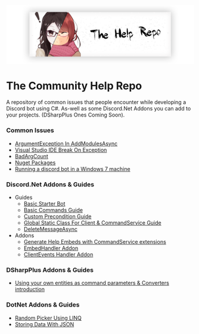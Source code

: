 <p align="center">
    <img src="/Images/HelpRepo.png">
</p>

# The Community Help Repo

A repository of common issues that people encounter while developing a Discord bot using C#.
As-well as some Discord.Net Addons you can add to your projects. (DSharpPlus Ones Coming Soon).

### Common Issues

- [ArgumentException In AddModulesAsync](Issues/ArgumentExceptionAddModulesAsync.md)
- [Visual Studio IDE Break On Exception](Issues/VisualStudioBreakOnException.md)
- [BadArgCount](Issues/BadArgCount.md)
- [Nuget Packages](Issues/NugetPackages.md)
- [Running a discord bot in a Windows 7 machine](Issues/RunningDiscordNetOnWindows7.md)

### Discord.Net Addons & Guides

- Guides
  - [Basic Starter Bot](BasicBot/)
  - [Basic Commands Guide](Discord.Net-Addons/BasicCommands/)
  - [Custom Precondition Guide](Discord.Net-Addons/CustomPreconditions)
  - [Global Static Class For Client & CommandService Guide](Discord.Net-Addons/GlobalStatic)
  - [DeleteMessageAsync](Issues/DeleteMessageAsync.md)
- Addons
  - [Generate Help Embeds with CommandService extensions](https://github.com/Charly6596/Discord.Addons.CommandsExtension)
  - [EmbedHandler Addon](Discord.Net-Addons/EmbedHandler/)
  - [ClientEvents Handler Addon](Discord.Net-Addons/DiscordClientEvents)


### DSharpPlus Addons & Guides

- [Using your own entities as command parameters & Converters introduction](https://github.com/Charly6596/DSharpConverterExample)

### DotNet Addons & Guides

- [Random Picker Using LINQ](DotNet-Addons/PickRandomLINQ.cs)
- [Storing Data With JSON](DotNet-Addons/JSON-Storage/)
